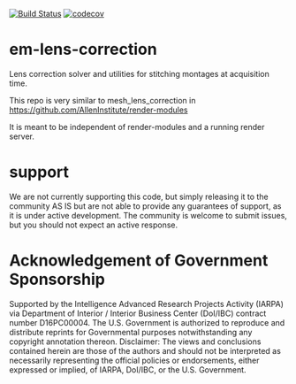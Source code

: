 [![Build Status](https://travis-ci.org/AllenInstitute/em-lens-correction.svg?branch=master)](https://travis-ci.org/AllenInstitute/em-lens-correction)
[![codecov](https://codecov.io/gh/AllenInstitute/em-lens-correction/branch/master/graph/badge.svg)](https://codecov.io/gh/AllenInstitute/em-lens-correction)

# em-lens-correction

Lens correction solver and utilities for stitching montages at acquisition time.

This repo is very similar to mesh_lens_correction in 
https://github.com/AllenInstitute/render-modules

It is meant to be independent of render-modules and a running render server.

# support

We are not currently supporting this code, but simply releasing it to the community AS IS but are not able to provide any guarantees of support, as it is under active development. The community is welcome to submit issues, but you should not expect an active response.

# Acknowledgement of Government Sponsorship

Supported by the Intelligence Advanced Research Projects Activity (IARPA) via Department of Interior / Interior Business Center (DoI/IBC) contract number D16PC00004. The U.S. Government is authorized to reproduce and distribute reprints for Governmental purposes notwithstanding any copyright annotation thereon. Disclaimer: The views and conclusions contained herein are those of the authors and should not be interpreted as necessarily representing the official policies or endorsements, either expressed or implied, of IARPA, DoI/IBC, or the U.S. Government.


